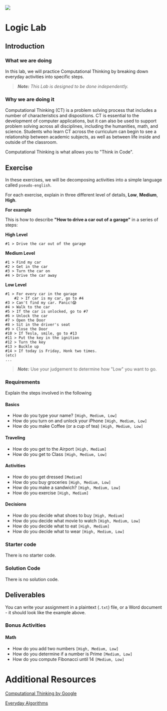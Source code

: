 <!---
title: "Logic Lab"
type: Lab
duration: "1:25"
creator:
    name: Wellington Moreno
    city: Santa Monica
--->


![](https://ga-dash.s3.amazonaws.com/production/assets/logo-9f88ae6c9c3871690e33280fcf557f33.png) 

# Logic Lab

## Introduction

### What we are doing

In this lab, we will practice Computational Thinking by breaking down everyday activities into specific steps.

> ***Note:*** _This Lab is designed to be done independently._

### Why we are doing it

Computational Thinking (CT) is a problem solving process that includes a number of characteristics and dispositions. CT is essential to the development of computer applications, but it can also be used to support problem solving across all disciplines, including the humanities, math, and science. Students who learn CT across the curriculum can begin to see a relationship between academic subjects, as well as between life inside and outside of the classroom.

Computational Thinking is what allows you to "Think in Code".

## Exercise

In these exercises, we will be decomposing activities into a simple language called `pseudo-english`.

For each exercise, explain in three different level of details, **Low**, **Medium**, **High**.

**For example**

This is how to describe **"How to drive a car out of a garage"** in a series of steps:

<!-- Get this in sublime text as car_drive.txt -->

**High Level**
```
#1 > Drive the car out of the garage
```

**Medium Level**
```
#1 > Find my car
#2 > Get in the car
#3 > Turn the car on
#4 > Drive the car away
```

**Low Level**
```
#1 > For every car in the garage
    #2 > If car is my car, go to #4
#3 > Can't find my car. Panic!😱
#4 > Walk to the car
#5 > If the car is unlocked, go to #7
#6 > Unlock the car
#7 > Open the Door
#8 > Sit in the driver's seat
#9 > Close the Door
#10 > If Tesla, smile, go to #13
#11 > Put the key in the ignition
#12 > Turn the key
#13 > Buckle up
#14 > If today is Friday, Honk two times.
(etc)
...
```

> ***Note:*** Use your judgement to determine how "Low" you want to go.

### Requirements

Explain the steps involved in the following

<!-- Get devs to fill in high, medium, and low for typing name -->

#### Basics
+ How do you type your name? `[High, Medium, Low]`
+ How do you turn on and unlock your iPhone `[High, Medium, Low]`
+ How do you make Coffee (or a cup of tea) `[High, Medium, Low]`

<!-- Come back after 10 minutes to check on unlock iPhone and make Coffee -->

<!-- Let him free -->

#### Traveling
+ How do you get to the Airport `[High, Medium]`
+ How do you get to Class `[High, Medium, Low]`

#### Activities
+ How do you get dressed `[Medium]`
+ How do you buy groceries `[High, Medium, Low]`
+ How do you make a sandwich? `[High, Medium, Low]`
+ How do you exercise `[High, Medium]`

#### Decisions
+ How do you decide what shoes to buy `[High, Medium]`
+ How do you decide what movie to watch `[High, Medium, Low]`
+ How do you decide what to eat `[High, Medium]`
+ How do you decide what to wear `[High, Medium, Low]`

<!-- CFU: Think-pair-share... What was the most eye-opening part of this exercise?  What was the biggest lesson you'll carry through the course?  -->

### Starter code

There is no starter code.

### Solution Code

There is no solution code.

## Deliverables

You can write your assignment in a plaintext (`.txt`) file, or a Word document - it should look like the example above.

### Bonus Activities

#### Math
+ How do you add two numbers `[High, Medium, Low]`
+ How do you determine if a number is Prime `[Medium, Low]`
+ How do you compute Fibonacci until 14 `[Medium, Low]`

# Additional Resources

[Computational Thinking by Google](https://computationalthinkingcourse.withgoogle.com/unit?lesson=8&unit=1)

[Everyday Algorithms](https://www.cs.duke.edu/courses/summer04/cps001/labs/plab2.html)
